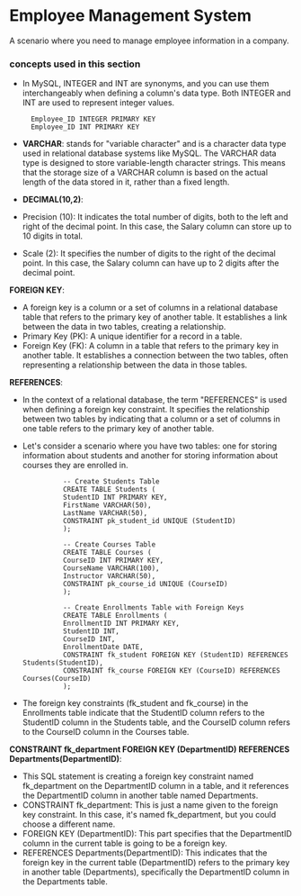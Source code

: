 # Employee Management System
A scenario where you need to manage employee information in a company.

### concepts used in this section 

- In MySQL, INTEGER and INT are synonyms, and you can use them interchangeably when defining a column's data type. Both INTEGER and INT are used to represent integer values. 

        Employee_ID INTEGER PRIMARY KEY
        Employee_ID INT PRIMARY KEY


- **VARCHAR**:  stands for "variable character" and is a character data type used in relational database systems like MySQL. The VARCHAR data type is designed to store variable-length character strings. This means that the storage size of a VARCHAR column is based on the actual length of the data stored in it, rather than a fixed length.

- **DECIMAL(10,2)**: 
- Precision (10): It indicates the total number of digits, both to the left and right of the decimal point. In this case, the Salary column can store up to 10 digits in total.
- Scale (2): It specifies the number of digits to the right of the decimal point. In this case, the Salary column can have up to 2 digits after the decimal point.

**FOREIGN KEY**: 
- A foreign key is a column or a set of columns in a relational database table that refers to the primary key of another table. It establishes a link between the data in two tables, creating a relationship.
- Primary Key (PK): A unique identifier for a record in a table.
- Foreign Key (FK): A column in a table that refers to the primary key in another table. It establishes a connection between the two tables, often representing a relationship between the data in those tables.

**REFERENCES**:
- In the context of a relational database, the term "REFERENCES" is used when defining a foreign key constraint. It specifies the relationship between two tables by indicating that a column or a set of columns in one table refers to the primary key of another table.
- Let's consider a scenario where you have two tables: one for storing information about students and another for storing information about courses they are enrolled in.

                -- Create Students Table
                CREATE TABLE Students (
                StudentID INT PRIMARY KEY,
                FirstName VARCHAR(50),
                LastName VARCHAR(50),
                CONSTRAINT pk_student_id UNIQUE (StudentID)
                );

                -- Create Courses Table
                CREATE TABLE Courses (
                CourseID INT PRIMARY KEY,
                CourseName VARCHAR(100),
                Instructor VARCHAR(50),
                CONSTRAINT pk_course_id UNIQUE (CourseID)
                );

                -- Create Enrollments Table with Foreign Keys
                CREATE TABLE Enrollments (
                EnrollmentID INT PRIMARY KEY,
                StudentID INT,
                CourseID INT,
                EnrollmentDate DATE,
                CONSTRAINT fk_student FOREIGN KEY (StudentID) REFERENCES Students(StudentID),
                CONSTRAINT fk_course FOREIGN KEY (CourseID) REFERENCES Courses(CourseID)
                );

- The foreign key constraints (fk_student and fk_course) in the Enrollments table indicate that the StudentID column refers to the StudentID column in the Students table, and the CourseID column refers to the CourseID column in the Courses table.



**CONSTRAINT fk_department FOREIGN KEY (DepartmentID) REFERENCES Departments(DepartmentID)**: 
- This SQL statement is creating a foreign key constraint named fk_department on the DepartmentID column in a table, and it references the DepartmentID column in another table named Departments.
- CONSTRAINT fk_department: This is just a name given to the foreign key constraint. In this case, it's named fk_department, but you could choose a different name.
- FOREIGN KEY (DepartmentID): This part specifies that the DepartmentID column in the current table is going to be a foreign key.
- REFERENCES Departments(DepartmentID): This indicates that the foreign key in the current table (DepartmentID) refers to the primary key in another table (Departments), specifically the DepartmentID column in the Departments table.

